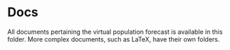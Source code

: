 # Docs

All documents pertaining the virtual population forecast is available in this folder.
More complex documents, such as LaTeX, have their own folders.